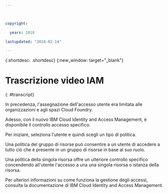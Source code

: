 ```yaml
---

 

copyright:

  years: 2018

lastupdated: "2018-02-14" 

---
```



{:shortdesc: .shortdesc} 
{:new_window: target="_blank"}

# Trascrizione video IAM
{: #transcript}

In precedenza, l'assegnazione dell'accesso utente era limitata alle organizzazioni e agli spazi Cloud Foundry. 

Adesso, con il nuovo  IBM Cloud Identity and Access Management, è disponibile il controllo accesso specifico.

Per iniziare, seleziona l'utente e quindi scegli un tipo di politica.

Una politica del gruppo di risorse può consentire a un utente di accedere a tutto ciò che è presente in un gruppo di risorse in base al suo ruolo. 

Una politica della singola risorsa offre un ulteriore controllo specifico concendendo all'utente l'accesso a una una singola risorsa o istanza della risorsa. 

Per ulteriori informazioni su come funziona la gestione degli accessi, consulta la documentazione di IBM Cloud Identity and Access Management.
